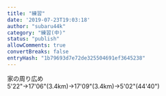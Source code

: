 ```yaml
---
title: "練習"
date: '2019-07-23T19:03:18'
author: "subaru44k"
category: "練習(中)"
status: "publish"
allowComments: true
convertBreaks: false
entryHash: "1b79693d7e72de325504691ef3645238"
---
```

家の周り広め<br>
5'22"→17'06"(3.4km)→17'09"(3.4km)→5'02"(44'40")
